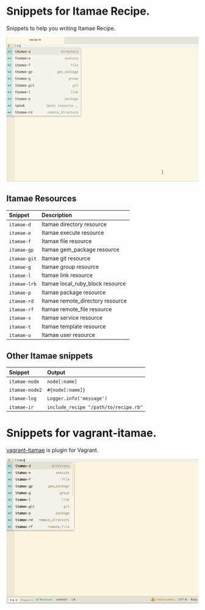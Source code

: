 # Snippets for Itamae Recipe.

Snippets to help you writing Itamae Recipe.

![Itamae Snippets Sample](https://raw.githubusercontent.com/kznakata/itamae-snippets/master/itamae-snippets.gif)

## Itamae Resources

| Snippet | Description |
|:---|:---|
| `itamae-d`   | Itamae directory resource |
| `itamae-e`   | Itamae execute  resource |
| `itamae-f`   | Itamae file resource |
| `itamae-gp`  | Itamae gem_package resource |
| `itamae-git` | Itamae git resource |
| `itamae-g`   | Itamae group resource |
| `itamae-l`   | Itamae link resource |
| `itamae-lrb` | Itamae local_ruby_block resource |
| `itamae-p`   | Itamae package resource |
| `itamae-rd`  | Itamae remote_directory resource |
| `itamae-rf`  | Itamae remote_file resource |
| `itamae-s`   | Itamae service resource |
| `itamae-t`   | Itamae template resource |
| `itamae-u`   | Itamae user resource |


## Other Itamae snippets

| Snippet | Output |
|:---|:---|
| `itamae-node`  | `node[:name]` |
| `itamae-node2` | `#{node[:name]}` |
| `itamae-log`   | `Logger.info('message')` |
| `itamae-ir`    | `include_recipe "/path/to/recipe.rb"` |


# Snippets for vagrant-itamae.

[vagrant-itamae](https://github.com/chiastolite/vagrant-itamae) is plugin for Vagrant.

![Itamae Snippets Sample](https://raw.githubusercontent.com/kznakata/itamae-snippets/master/itamae-snippets2.gif)
